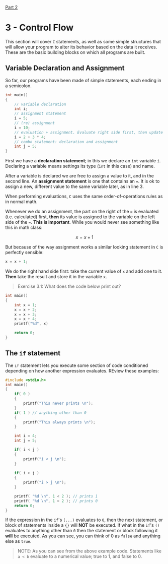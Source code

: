 [Part 2](./2-Writing_Programs.md)
# 3 - Control Flow

This section will cover `C` statements, as well as some simple structures that will allow your program to alter its behavior based on the data it receives. These are the basic building blocks on which all programs are built.

## Variable Declaration and Assignment

So far, our programs have been made of simple statements, each ending in a semicolon.

```c
int main()
{
    // variable declaration
    int i;
    // assignment statement
    i = 5;
    // (re) assignment
    i = 10;
    // evaluation + assignment. Evaluate right side first, then update value of i 
    i = 2 + 3 * 4;
    // combo statement: declaration and assignment
    int j = 5;
}
```

First we have a **declaration statement**; in this we declare an `int` variable `i`. Declaring a variable means settings its type (`int` in this case) and name.  

After a variable is declared we are free to assign a value to it, and in the second line. An **assignment statement** is one that contains an `=`. It is ok to assign a new, different value to the same variable later, as in line 3.

When performing evaluations, `C` uses the same order-of-operations rules as in normal math.

Whenever we do an assignment, the part on the right of the `=` is evaluated (i.e. calculated) first, **then** its value is assigned to the variable on the left side of the `=`.  **This is important**. While you would never see something like this in math class:

$$ x = x + 1 $$

But because of the way assignment works a similar looking statement in `C` is perfectly sensible:

```c
x = x + 1;
```

We do the right hand side first: take the current value of `x` and add one to it. **Then**
take the result and store it in the variable `x`.

> Exercise 3.1: What does the code below print out?

```c
int main()
{
    int x = 1;
    x = x + 2;
    x = x + 3;
    x = x + 4;
    printf("%d", x)

    return 0;
}
```

## The `if` statement

The `if` statement lets you execute some section of code conditioned depending on how another expression evaluates. REview these examples:

```c
#include <stdio.h>
int main()
{
    if( 0 )
    {
        printf("This never prints \n");
    }
    if( 1 ) // anything other than 0
    {
        printf("This always prints \n");
    }

    int i = 4;
    int j = 5;

    if( i < j )
    {
        printf("i < j \n");
    }
    
    if( i > j )
    {
        printf("i > j \n");
    }

    printf( "%d \n", 1 < 2 ); // prints 1
    printf( "%d \n", 1 > 2 ); // prints 0
    return 0;
}
```

If the expression in the `if`'s `(...)` evaluates to `0`, then the next statement, or block of statements inside a `{}` will **NOT** be executed. If what in the `if`'s `()` evaluates to anything other than `0` then the statement or block following it **will** be executed. As you can see, you can think of 0 as `false` and anything else as `true`.

> NOTE: As you can see from the above example code. Statements like `a < b` evaluate to a numerical value; true to 1, and false to 0.

